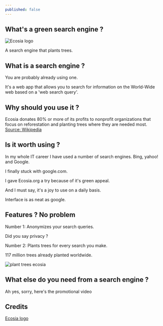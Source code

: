 ```yaml
---
published: false
---
```

## What's a green search engine ?
![Ecosia logo](https://github.com/codarrenvelvindron/codarrenvelvindron.github.io/raw/master/images/250px-Ecosia_logo.png)

A search engine that plants trees.

## What is a search engine ?

You are probably already using one.

It's a web app that allows you to search for information on the World-Wide web based on a 'web search query'.

## Why should you use it ?

Ecosia donates 80% or more of its profits to nonprofit organizations that focus on reforestation and planting trees where they are needed most. [Source: Wikipedia](https://en.wikipedia.org/wiki/Ecosia)


## Is it worth using ?

In my whole IT career I have used a number of search engines.
Bing, yahoo! and Google.

I finally stuck with google.com.


I gave Ecosia.org a try because of it's green appeal.

And I must say, it's a joy to use on a daily basis.

Interface is as neat as google.

## Features ? No problem

Number 1: Anonymizes your search queries.

Did you say privacy ?

Number 2: Plants trees for every search you make.

117 million trees already planted worldwide.

![plant trees ecosia](https://github.com/codarrenvelvindron/codarrenvelvindron.github.io/raw/master/images/savetheplanet_ecosia.png)

## What else do you need from a search engine ?
Ah yes, sorry, here's the promotional video


## Credits
[Ecosia logo](https://en.wikipedia.org/wiki/Ecosia#/media/File:Ecosia_logo.png)
